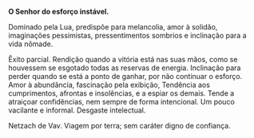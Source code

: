 **O Senhor do esforço instável.**

  

Dominado pela Lua, predispõe para melancolia, amor à solidão, imaginações
pessimistas, pressentimentos sombrios e inclinação para a vida nômade.

  

Êxito parcial. Rendição quando a vitória está nas suas mãos, como se houvessem
se esgotado todas as reservas de energia. Inclinação para perder quando se
está a ponto de ganhar, por não continuar o esforço. Amor à abundância,
fascinação pela exibição, Tendência aos cumprimentos, afrontas e insolências,
e a espiar os demais. Tende a atraiçoar confidências, nem sempre de forma
intencional. Um pouco vacilante e informal. Desgaste intelectual.

  

Netzach de Vav. Viagem por terra; sem caráter digno de confiança.

